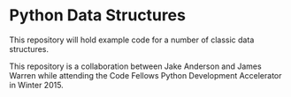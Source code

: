 # Python Data Structures

This repository will hold example code for a number of classic data structures.


This repository is a collaboration between Jake Anderson and James Warren while attending the Code Fellows Python Development Accelerator in Winter 2015.